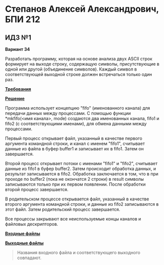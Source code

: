 # Степанов Алексей Александрович, БПИ 212
## ИДЗ №1

**Вариант 34**

Разработать программу, которая на основе анализа двух ASCII строк формирует на выходе строку,
содержащую символы, присутствующие в одной или другой (объединение символов).
Каждый символ в соответствующей выходной строке должен встречаться только один раз.

[**Требования**](requirements.md)

[**Решение**](main.c)

Программа использует концепцию "fifo" (именованного канала) для передачи данных между процессами. С помощью функции *mkfifo(<имя канала>, mode) создаются два именованных канала, fifo1 и fifo2 (с соответствующими именами), для обмена данными между процессами.

Первый процесс открывает файл, указанный в качестве первого аргумента командной строки, и канал с именем "fifo1", считывает данные из файла в буфер buffer1 и записывает их в fifo1. Затем он завершается.

Второй процесс открывает потоки  с именами "fifo1" и "fifo2", считывает данные из fifo1 в буфер buffer2. Затем происходит обработка данных, и результат записывается в fifo2. Обработка заключается в том, что в при проходе по buffer2 (пока не окончатся 2 строки) в result символы записываются только при их первом появлении. После обработки второй процесс завершается.

В родительском процессе открывается файл, указанный в качестве второго аргумента командной строки, и данные из fifo2 записываются в этот файл. Затем родительский процесс завершается.

Все процессы закрывают все неиспользуемые концы каналов и файловых дескрипторов.

[**Входные файлы**](../texts/)

[**Выходные файлы**](results)

> Названия входного файла и соответствующего выходного совпадают.